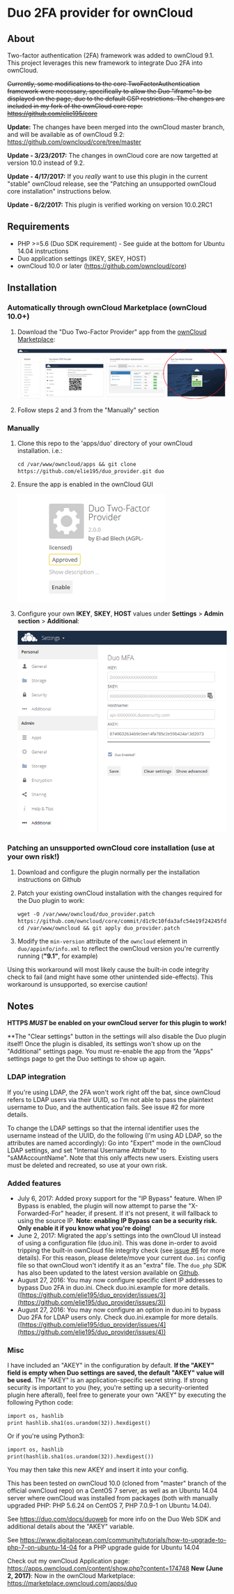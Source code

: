 # Duo 2FA provider for ownCloud

## About
Two-factor authentication (2FA) framework was added to ownCloud 9.1. This project leverages this new framework to integrate Duo 2FA into ownCloud.

~~Currently, some modifications to the core TwoFactorAuthentication framework were necessary, specifically to allow the Duo "iframe" to be displayed on the page, due to the default CSP restrictions. The changes are included in my fork of the ownCloud core repo: https://github.com/elie195/core~~

**Update:** The changes have been merged into the ownCloud master branch, and will be available as of ownCloud 9.2: https://github.com/owncloud/core/tree/master

**Update - 3/23/2017:** The changes in ownCloud core are now targetted at version 10.0 instead of 9.2. 

**Update - 4/17/2017:** If you _really_ want to use this plugin in the current "stable" ownCloud release, see the "Patching an unsupported ownCloud core installation" instructions below.

**Update - 6/2/2017:** This plugin is verified working on version 10.0.2RC1

## Requirements

- PHP >=5.6 (Duo SDK requirement) - See guide at the bottom for Ubuntu 14.04 instructions
- Duo application settings (IKEY, SKEY, HOST)
- ownCloud 10.0 or later (https://github.com/owncloud/core)
    
## Installation


### Automatically through ownCloud Marketplace (ownCloud 10.0+)
1. Download the "Duo Two-Factor Provider" app from the [ownCloud Marketplace](https://marketplace.owncloud.com/):

    ![Image of Duo in Marketplace](https://github.com/elie195/duo_provider/raw/dev/screenshots/market_duo.png)
    
2. Follow steps 2 and 3 from the "Manually" section

### Manually
1. Clone this repo to the 'apps/duo' directory of your ownCloud installation. i.e.:

    ```
    cd /var/www/owncloud/apps && git clone https://github.com/elie195/duo_provider.git duo
    ```

2. Ensure the app is enabled in the ownCloud GUI

    ![Image of Duo app in settings](https://github.com/elie195/duo_provider/raw/master/screenshots/duo.PNG)

3. Configure your own **IKEY**, **SKEY**, **HOST** values under **Settings** > **Admin section** > **Additional**:

    ![Image of Duo settings](https://github.com/elie195/duo_provider/raw/master/screenshots/settings.png)

    

### Patching an unsupported ownCloud core installation (use at your own risk!)

1. Download and configure the plugin normally per the installation instructions on Github

2. Patch your existing ownCloud installation with the changes required for the Duo plugin to work:

	```
    wget -O /var/www/owncloud/duo_provider.patch https://github.com/owncloud/core/commit/d1c9c10fda3afc54e19f24245fd55372c4f48371.patch
	cd /var/www/owncloud && git apply duo_provider.patch
    ```
    
3. Modify the `min-version` attribute of the `owncloud` element in `duo/appinfo/info.xml` to reflect the ownCloud version you're currently running (**"9.1"**, for example) 

Using this workaround will most likely cause the built-in code integrity check to fail (and might have some other unintended side-effects). This workaround is unsupported, so exercise caution!


## Notes

**HTTPS _MUST_ be enabled on your ownCloud server for this plugin to work!**

**The "Clear settings" button in the settings will also disable the Duo plugin itself! Once the plugin is disabled, its settings won't show up on the "Additional" settings page. You must re-enable the app from the "Apps" settings page to get the Duo settings to show up again.

### LDAP integration

If you're using LDAP, the 2FA won't work right off the bat, since ownCloud refers to LDAP users via their UUID, so I'm not able to pass the plaintext username to Duo, and the authentication fails. See issue #2 for more details.

To change the LDAP settings so that the internal identifier uses the username instead of the UUID, do the following (I'm using AD LDAP, so the attributes are named accordingly): Go into "Expert" mode in the ownCloud LDAP settings, and set "Internal Username Attribute" to "sAMAccountName". Note that this only affects new users. Existing users must be deleted and recreated, so use at your own risk.

### Added features
- July 6, 2017: Added proxy support for the "IP Bypass" feature. When IP Bypass is enabled, the plugin will now attempt to parse the "X-Forwarded-For" header, if present. If it's not present, it will fallback to using the source IP. **Note: enabling IP Bypass can be a security risk. Only enable it if you know what you're doing!**
- June 2, 2017: Migrated the app's settings into the ownCloud UI instead of using a configuration file (duo.ini). This was done in-order to avoid tripping the built-in ownCloud file integrity check (see [issue #6](https://github.com/elie195/duo_provider/issues/6) for more details). For this reason, please delete/move your current `duo.ini` config file so that ownCloud won't identify it as an "extra" file. The `duo_php` SDK has also been updated to the latest version available on [Github](https://github.com/duosecurity/duo_php).
- August 27, 2016: You may now configure specific client IP addresses to bypass Duo 2FA in duo.ini. Check duo.ini.example for more details. ([https://github.com/elie195/duo_provider/issues/3](https://github.com/elie195/duo_provider/issues/3))
- August 27, 2016: You may now configure an option in duo.ini to bypass Duo 2FA for LDAP users only. Check duo.ini.example for more details.([https://github.com/elie195/duo_provider/issues/4](https://github.com/elie195/duo_provider/issues/4))

### Misc

I have included an "AKEY" in the configuration by default. **If the "AKEY" field is empty when Duo settings are saved, the default "AKEY" value will be used.** The "AKEY" is an application-specific secret string. If strong security is important to you (hey, you're setting up a security-oriented plugin here afterall), feel free to generate your own "AKEY" by executing the following Python code:

    import os, hashlib
    print hashlib.sha1(os.urandom(32)).hexdigest()

Or if you're using Python3:

    import os, hashlib
    print(hashlib.sha1(os.urandom(32)).hexdigest())

You may then take this new AKEY and insert it into your config.

This has been tested on ownCloud 10.0 (cloned from "master" branch of the official ownCloud repo) on a CentOS 7 server, as well as an Ubuntu 14.04 server where ownCloud was installed from packages (both with manually upgraded PHP: PHP 5.6.24 on CentOS 7, PHP 7.0.9-1 on Ubuntu 14.04). 

See https://duo.com/docs/duoweb for more info on the Duo Web SDK and additional details about the "AKEY" variable.

See https://www.digitalocean.com/community/tutorials/how-to-upgrade-to-php-7-on-ubuntu-14-04 for a PHP upgrade guide for Ubuntu 14.04

Check out my ownCloud Application page: https://apps.owncloud.com/content/show.php?content=174748
**New (June 2, 2017)**: Now in the ownCloud Marketplace: https://marketplace.owncloud.com/apps/duo
